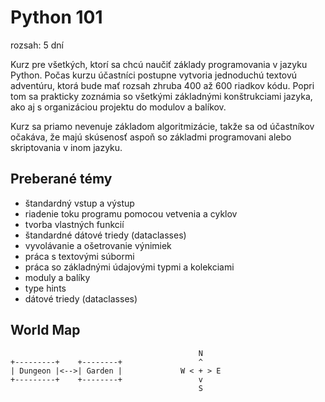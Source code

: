 # Python 101

rozsah: 5 dní

Kurz pre všetkých, ktorí sa chcú naučiť základy programovania v jazyku Python. Počas kurzu účastníci postupne vytvoria jednoduchú textovú adventúru, ktorá bude mať rozsah zhruba 400 až 600 riadkov kódu. Popri tom sa prakticky zoznámia so všetkými základnými konštrukciami jazyka, ako aj s organizáciou projektu do modulov a balíkov.

Kurz sa priamo nevenuje základom algoritmizácie, takže sa od účastníkov očakáva, že majú skúsenosť aspoň so základmi programovani alebo skriptovania v inom jazyku.

## Preberané témy

* štandardný vstup a výstup
* riadenie toku programu pomocou vetvenia a cyklov
* tvorba vlastných funkcií
* štandardné dátové triedy (dataclasses)
* vyvolávanie a ošetrovanie výnimiek
* práca s textovými súbormi
* práca so základnými údajovými typmi a kolekciami
* moduly a balíky
* type hints
* dátové triedy (dataclasses)


## World Map

```
                                          N
+---------+    +--------+                 ^
| Dungeon |<-->| Garden |             W < + > E
+---------+    +--------+                 v
                                          S
```
